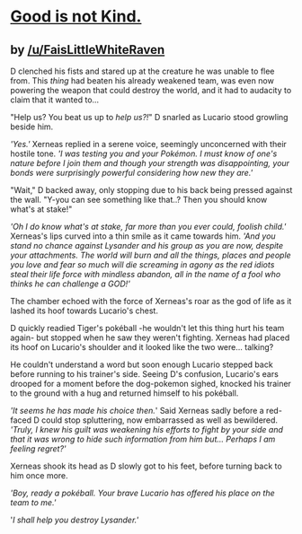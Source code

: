 # [Good is not Kind.](http://www.reddit.com/r/twitchplayspokemon/comments/2c7hxq/tpp_x_lore_minific_for_xerneas_good_is_not_kind/)
## by [/u/FaisLittleWhiteRaven](http://www.reddit.com/user/FaisLittleWhiteRaven)


D clenched his fists and stared up at the creature he was unable to flee from. This *thing* had beaten his already weakened team, was even now powering the weapon that could destroy the world, and it had to audacity to claim that it wanted to...

"Help us? You beat us up to *help us?!*" D snarled as Lucario stood growling beside him.

*'Yes.'* Xerneas replied in a serene voice, seemingly unconcerned with their hostile tone. *'I was testing you and your Pokémon. I must know of one's nature before I join them and though your strength was disappointing, your bonds were surprisingly powerful considering how new they are.'*

"Wait," D backed away, only stopping due to his back being pressed against the wall. "Y-you can see something like that..? Then you should know what's at stake!"

*'Oh I do know what's at stake, far more than you ever could, foolish child.'* Xerneas's lips curved into a thin smile as it came towards him. *'And you stand no chance against Lysander and his group as you are now, despite your attachments. The world will burn and all the things, places and people you love and fear so much will die screaming in agony as the red idiots steal their life force with mindless abandon, all in the name of a fool who thinks he can challenge a GOD!'*

The chamber echoed with the force of Xerneas's roar as the god of life as it lashed its hoof towards Lucario's chest.

D quickly readied Tiger's pokéball -he wouldn't let this thing hurt his team again- but stopped when he saw they weren't fighting. Xerneas had placed its hoof on Lucario's shoulder and it looked like the two were... talking?

He couldn't understand a word but soon enough Lucario stepped back before running to his trainer's side. Seeing D's confusion, Lucario's ears drooped for a moment before the dog-pokemon sighed, knocked his trainer to the ground with a hug and returned himself to his pokéball.

*'It seems he has made his choice then.*' Said Xerneas sadly before a red-faced D could stop spluttering, now embarrassed as well as bewildered. *'Truly, I knew his guilt was weakening his efforts to fight by your side and that it was wrong to hide such information from him but... Perhaps I am feeling regret?'*

Xerneas shook its head as D slowly got to his feet, before turning back to him once more.

*'Boy, ready a pokéball. Your brave Lucario has offered his place on the team to me.'* 

'*I shall help you destroy Lysander.'*